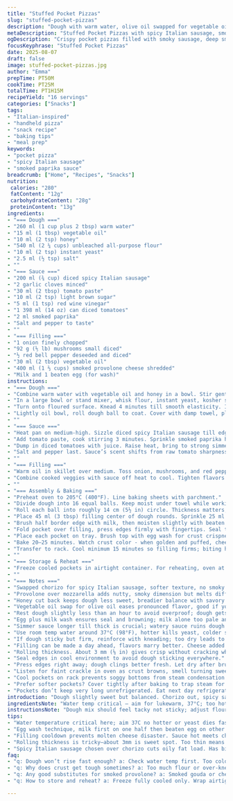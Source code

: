 ```yaml
---
title: "Stuffed Pocket Pizzas"
slug: "stuffed-pocket-pizzas"
description: "Dough with warm water, olive oil swapped for vegetable oil, honey cut by 1/3, flour reduced by 20%. Added smoked paprika for sauce twist. Replaced chorizo with spicy Italian sausage; swapped mozzarella for smoked provolone. Dough proofed slightly shorter. Sauce simmered 5 more minutes for thickness. Filling softened gently. Pockets sealed with milk then egg wash for a crispier crust. Baked till golden with bubbling cheese. Cool 15. Good frozen, reheat by oven heat-up. Total 1h10. Sixteen pockets, great for snacks or meal sets."
metaDescription: "Stuffed Pocket Pizzas with spicy Italian sausage, smoked provolone, crispy edges. Dough proofed shorter, sauce thicker, baked golden, cool before bite."
ogDescription: "Crispy pocket pizzas filled with smoky sausage, deep smoky paprika sauce, melted provolone. Egg wash seals edges; bake till golden and bubbly."
focusKeyphrase: "Stuffed Pocket Pizzas"
date: 2025-08-07
draft: false
image: stuffed-pocket-pizzas.jpg
author: "Emma"
prepTime: PT50M
cookTime: PT25M
totalTime: PT1H15M
recipeYield: "16 servings"
categories: ["Snacks"]
tags:
- "Italian-inspired"
- "handheld pizza"
- "snack recipe"
- "baking tips"
- "meal prep"
keywords:
- "pocket pizza"
- "spicy Italian sausage"
- "smoked paprika sauce"
breadcrumb: ["Home", "Recipes", "Snacks"]
nutrition: 
 calories: "280"
 fatContent: "12g"
 carbohydrateContent: "28g"
 proteinContent: "13g"
ingredients:
- "=== Dough ==="
- "260 ml (1 cup plus 2 tbsp) warm water"
- "15 ml (1 tbsp) vegetable oil"
- "10 ml (2 tsp) honey"
- "540 ml (2 ¼ cups) unbleached all-purpose flour"
- "10 ml (2 tsp) instant yeast"
- "2.5 ml (½ tsp) salt"
- ""
- "=== Sauce ==="
- "200 ml (¾ cup) diced spicy Italian sausage"
- "2 garlic cloves minced"
- "30 ml (2 tbsp) tomato paste"
- "10 ml (2 tsp) light brown sugar"
- "5 ml (1 tsp) red wine vinegar"
- "1 398 ml (14 oz) can diced tomatoes"
- "2 ml smoked paprika"
- "Salt and pepper to taste"
- ""
- "=== Filling ==="
- "1 onion finely chopped"
- "92 g (⅕ lb) mushrooms small diced"
- "½ red bell pepper deseeded and diced"
- "30 ml (2 tbsp) vegetable oil"
- "400 ml (1 ⅔ cups) smoked provolone cheese shredded"
- "Milk and 1 beaten egg (for wash)"
instructions:
- "=== Dough ==="
- "Combine warm water with vegetable oil and honey in a bowl. Stir gently; honey doesn’t dissolve fully. Let rest briefly."
- "In a large bowl or stand mixer, whisk flour, instant yeast, kosher salt. Add liquid mix. Stir with wooden spoon till shaggy dough forms."
- "Turn onto floured surface. Knead 4 minutes till smooth elasticity. If sticking, dust flour lightly; aim for slightly tacky dough not dry. Overflouring makes tough crust."
- "Lightly oil bowl, roll dough ball to coat. Cover with damp towel, place in warm spot. Dough doubles in about 50-55 minutes. Punch down gently after rise to keep air pockets intact."
- ""
- "=== Sauce ==="
- "Heat pan on medium-high. Sizzle diced spicy Italian sausage till edges crisp, about 2 minutes. Toss in garlic, cook 30 seconds till fragrant but not burnt."
- "Add tomato paste, cook stirring 3 minutes. Sprinkle smoked paprika here. Pour in brown sugar and vinegar, let bubble 2 minutes."
- "Dump in diced tomatoes with juice. Raise heat, bring to strong simmer. Reduce heat to medium-low, simmer uncovered 15 minutes. Sauce thickens as water evaporates; stir occasionally to prevent scorching."
- "Salt and pepper last. Sauce’s scent shifts from raw tomato sharpness to rich, smoky, slightly sweet aroma. This depth beats plain pizza sauce."
- ""
- "=== Filling ==="
- "Warm oil in skillet over medium. Toss onion, mushrooms, and red pepper. Sweat gently 6-7 minutes till softened, no browning. Season lightly salt and pepper."
- "Combine cooked veggies with sauce off heat to cool. Tighten flavors and prevent melting cheese in sauce prematurely."
- ""
- "=== Assembly & Baking ==="
- "Preheat oven to 205°C (400°F). Line baking sheets with parchment."
- "Divide dough into 16 equal balls. Keep moist under towel while working to avoid surface drying."
- "Roll each ball into roughly 14 cm (5½ in) circle. Thickness matters; too thin tears, too thick = dense pockets."
- "Place 45 ml (3 tbsp) filling center of dough rounds. Sprinkle 25 ml (1½ tbsp) provolone cheese over filling."
- "Brush half border edge with milk, then moisten slightly with beaten egg on the other half; egg wash seals better and adds golden shine."
- "Fold pocket over filling, press edges firmly with fingertips. Seal tight to prevent leaking. Use fork edge press lightly patterns and final seal."
- "Place each pocket on tray. Brush top with egg wash for crust crispness and gloss."
- "Bake 20–25 minutes. Watch crust color - when golden and puffed, cheese ooze or sizzle seen through vents, done."
- "Transfer to rack. Cool minimum 15 minutes so filling firms; biting hot pockets can burn mouth and soggy inside textures."
- ""
- "=== Storage & Reheat ==="
- "Freeze cooled pockets in airtight container. For reheating, oven at 190°C (375°F) about 15 minutes. Microwave less recommended - soggy crust."
- ""
- "=== Notes ==="
- "Swapped chorizo for spicy Italian sausage, softer texture, no smoky fat release but plenty of kick."
- "Provolone over mozzarella adds nutty, smoky dimension but melts differently. Cheese quantity reduced 20% so filling not sloppy."
- "Honey cut back keeps dough less sweet, breadier balance with savory pockets."
- "Vegetable oil swap for olive oil eases pronounced flavor, good if you want more filling flavor highlight."
- "Rest dough slightly less than an hour to avoid overproof; dough gets slack and harder to shape."
- "Egg plus milk wash ensures seal and browning; milk alone too pale and edges dry before cooking."
- "Simmer sauce longer till thick is crucial; watery sauce ruins dough crispness."
- "Use room temp water around 37°C (98°F), hotter kills yeast, colder slows rise drastically."
- "If dough sticky but firm, reinforce with kneading; too dry leads to tough baken pastries."
- "Filling can be made a day ahead, flavors marry better. Cheese added on assembly – stops melting into sauce causing greasy pockets."
- "Rolling thickness. About 3 mm (⅛ in) gives crisp without cracking when folded."
- "Seal edges in cool environment to avoid dough sticking everywhere."
- "Press edges right away; dough clings better fresh. Let dry after brush then bake quickly."
- "Listen for faint crackle in oven as crust browns, smell turning sweetly roasted."
- "Cool pockets on rack prevents soggy bottoms from steam condensation."
- "Prefer softer pockets? Cover tightly after baking to trap steam for less crust crunch."
- "Pockets don’t keep very long unrefrigerated. Eat next day refrigerated, reheat with foil cover to avoid drying."
introduction: "Dough slightly sweet but balanced. Chorizo out, spicy sausage in—less oily fat, more punch. Smoked paprika in sauce cuts tomato acidity, layers flavor deeper. Mozzarella swapped with smoky provolone for richer melt and aroma. Learned hard dough kills shape; shorter rise keeps it springier, better folding. Egg wash seals edges better than milk alone, gives shine and crisp. Sauce simmers a bit longer, gets sticky, coats filling richer without watering down dough. Mushrooms and peppers softened till just tender; bite texture crucial, not mushy mess. Pockets sized to fit snack bowls or dinner plates. Baked till golden, smelling that warm tomato-spice-cheese combo. Cool to firm filling before biting, or lava-hot gooey mess. Freezes well. Reheat in oven, not microwave. Tried everything."
ingredientsNote: "Water temp critical – aim for lukewarm, 37°C; too hot yeast kills fast, no rise. Vegetable oil milder than olive oil but works; olive oil’s grassy flavor can clash with spicy sausage. Honey cut down from original to keep subtle sweetness, not overt. Flour reduced for lighter dough; more flour gives tough dry crust. Instant yeast standard, fresh yeast possible but adjust amount and rise time. Salt sunrise flavors, don’t skip. For sauce, tomato paste cooked some minutes helps acid balance. Smoked paprika substitution adds smoky warmth without meatiness of chorizo, which is replaced by spicy sweet sausage. Brown sugar tames tomato tartness. Red bell pepper swapped from green for sweeter taste, better color contrast. Mushrooms diced small to integrate into filling fully. Cheese selection is personal; smoked provolone offers smokey depth but melts less fluidly. Milk and egg wash fill sealing and crust gloss role. Egg optional but better crust and seal."
instructionsNote: "Dough mix should feel tacky not sticky; adjust flour / water accordingly. Knead well till elastic, finger stretch test shows thin blue membrane. Proof spot must be warm but not hot; low rises choke yeast, hot kills it. Sauce development is slow; brown sugar and vinegar balance, paprika boost smoke. Avoid burnt garlic; toss in mid-sizzle only. Filling softening on stove crucial; raw veggies make pockets watery. Assembly: roll dough to thickness felt under fingers, thin enough for crisp but thick to hold filling. Egg wash seals edges well, adds crunch; brush with milk and then egg for max seal. Fold edges carefully; pinch tight edges, fork press for final seal. Baking: watch color, pale dough means undercooked. Golden with puff means done. Use smell and crackle sound as done signals too. Cool fully on racks or bottoms steam and soften. Leftovers best rewarmed oven, microwave soggier. Freeze after cool, thaw overnight in fridge before reheating."
tips:
- "Water temperature critical here; aim 37C no hotter or yeast dies fast. Lukewarm makes dough rise steady, rush rush kills proof. Longer prove ruins shape; shorter rise keeps dough springy but watch it, less air more chew."
- "Egg wash technique, milk first on one half then beaten egg on other. Milk alone too pale, egg alone seals better but can dry edges. Do milk then egg fast, dough sticks less when folding; crispy shiny crust follows."
- "Filling cooldown prevents molten cheese disaster. Sauce hot meets cheese melts it too soon. Mix veggies off heat, cool sauce slightly before filling dough. Avoid soggy pockets, keep edges dry for sealing."
- "Rolling thickness is tricky—about 3mm is sweet spot. Too thin means tear, too thick weighs down, pockets dense. Feel texture with finger pressing. Lightly flour surface, don’t overflour or crust stiffens."
- "Spicy Italian sausage chosen over chorizo cuts oily fat load. Has bite but less greasy. Smoked paprika adds smoky undertone, more aroma, beats plain sauce. Brown sugar balances acidity, vinegar lifts flavor sharpness."
faq:
- "q: Dough won’t rise fast enough? a: Check water temp first. Too cold slows yeast. If warm spot missing, use oven light or near heater. Instant yeast forgiving but needs warmth. Overproof happens if prove too long; dough slack, no shape. Faster rise can mean low yeast activity, maybe expired packet."
- "q: Why does crust get tough sometimes? a: Too much flour or over-kneading. Dough dry feels stiff. Knead till elastic but stops before tough. Proof under oiled bowl to keep moist. Roll dough to 3 mm thinness not paper. Oven temp set correctly? Low temp flames dryness."
- "q: Any good substitutes for smoked provolone? a: Smoked gouda or cheddar work but melt differently, flavor changes. Mozzarella too mild and gooey, loses smoky dimension. Mixing cheeses is an option, less smoke more melt. Experiment but watch moisture content; soggy pockets suck."
- "q: How to store and reheat? a: Freeze fully cooled only. Wrap airtight, plastic and foil combo stops freezer burn. Oven reheat best 190C 15 mins; restores crisp. Microwave shrivels crust, soggy inside. Thaw overnight fridge for even heating, shortens bake time."

---
```


